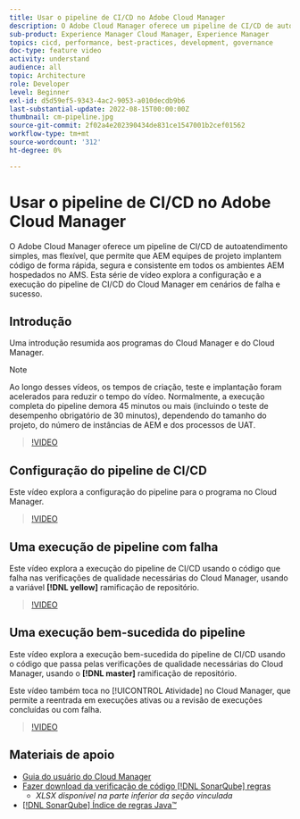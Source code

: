 ```yaml
---
title: Usar o pipeline de CI/CD no Adobe Cloud Manager
description: O Adobe Cloud Manager oferece um pipeline de CI/CD de autoatendimento simples, mas flexível, que permite que AEM equipes de projeto implantem código de forma rápida, segura e consistente em todos os ambientes AEM hospedados no AMS. Esta série de vídeo explora a configuração e a execução do pipeline de CI/CD do Cloud Manager em cenários de falha e sucesso.
sub-product: Experience Manager Cloud Manager, Experience Manager
topics: cicd, performance, best-practices, development, governance
doc-type: feature video
activity: understand
audience: all
topic: Architecture
role: Developer
level: Beginner
exl-id: d5d59ef5-9343-4ac2-9053-a010decdb9b6
last-substantial-update: 2022-08-15T00:00:00Z
thumbnail: cm-pipeline.jpg
source-git-commit: 2f02a4e202390434de831ce1547001b2cef01562
workflow-type: tm+mt
source-wordcount: '312'
ht-degree: 0%

---
```


# Usar o pipeline de CI/CD no Adobe Cloud Manager

O Adobe Cloud Manager oferece um pipeline de CI/CD de autoatendimento simples, mas flexível, que permite que AEM equipes de projeto implantem código de forma rápida, segura e consistente em todos os ambientes AEM hospedados no AMS. Esta série de vídeo explora a configuração e a execução do pipeline de CI/CD do Cloud Manager em cenários de falha e sucesso.

## Introdução

Uma introdução resumida aos programas do Cloud Manager e do Cloud Manager.

>[!NOTE]
>
>Ao longo desses vídeos, os tempos de criação, teste e implantação foram acelerados para reduzir o tempo do vídeo. Normalmente, a execução completa do pipeline demora 45 minutos ou mais (incluindo o teste de desempenho obrigatório de 30 minutos), dependendo do tamanho do projeto, do número de instâncias de AEM e dos processos de UAT.

>[!VIDEO](https://video.tv.adobe.com/v/23082/?quality=12&learn=on)

## Configuração do pipeline de CI/CD

Este vídeo explora a configuração do pipeline para o programa no Cloud Manager.

>[!VIDEO](https://video.tv.adobe.com/v/23083/?quality=12&learn=on)

## Uma execução de pipeline com falha

Este vídeo explora a execução do pipeline de CI/CD usando o código que falha nas verificações de qualidade necessárias do Cloud Manager, usando a variável **[!DNL yellow]** ramificação de repositório.

>[!VIDEO](https://video.tv.adobe.com/v/23084/?quality=12&learn=on)

## Uma execução bem-sucedida do pipeline

Este vídeo explora a execução bem-sucedida do pipeline de CI/CD usando o código que passa pelas verificações de qualidade necessárias do Cloud Manager, usando o **[!DNL master]** ramificação de repositório.

Este vídeo também toca no [!UICONTROL Atividade] no Cloud Manager, que permite a reentrada em execuções ativas ou a revisão de execuções concluídas ou com falha.

>[!VIDEO](https://video.tv.adobe.com/v/23085/?quality=12&learn=on)

## Materiais de apoio

* [Guia do usuário do Cloud Manager](https://experienceleague.adobe.com/docs/experience-manager-cloud-manager/content/introduction.html)
* [Fazer download da verificação de código [!DNL SonarQube] regras](https://experienceleague.adobe.com/docs/experience-manager-cloud-manager/content/using/code-quality-testing.html)
   * *XLSX disponível na parte inferior da seção vinculada*
* [[!DNL SonarQube] Índice de regras Java™](https://rules.sonarsource.com/java/)
